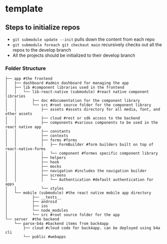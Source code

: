 # template

## Steps to initialize repos
* `git submodule update --init`
pulls down the content from each repo
* `git submodule foreach git checkout main`
recursively checks out all the repos to the develop branch
* All the projects should be initialized to their develop branch

### Folder Structure
```
├── app #the frontend
│   ├── dashboard #admin dashboard for managing the app
│   ├── lib #component libraries used in the frontend
│   │   └── lib-react-native (submodule) #react native component libraries
│   │       ├── doc #documentation for the component library
│   │       └── src #root source folder for the component library
│   │           ├── assets #assets directory for all media, font, and other assets 
│   │           ├── cloud #rest or sdk access to the backend
│   │           ├── components #various components to be used in the react native app
│   │           ├── constants
│   │           ├── contexts
│   │           ├── forms #forms
│   │           │   ├── FormBuilder #form builders built on top of react-native-forms
│   │           │   └── component #formes specific component library
│   │           ├── helpers
│   │           ├── hook
│   │           ├── mocks
│   │           ├── navigation #includes the navigation builder
│   │           ├── screens
│   │           │   └── Authentication #default authentication for apps
│   │           └── styles
│   └── mobile (submodule) #the react native mobile app directory
│           ├── __tests__
│           ├── android
│           ├── ios
│           └── node_modules
│           └── src #root source folder for the app
└── server  #the backend
    └── parse-b4a #backend items from back4app
        ├── cloud #cloud code for back4app. can be deployed using b4a cli
        └── public #webapps 
```